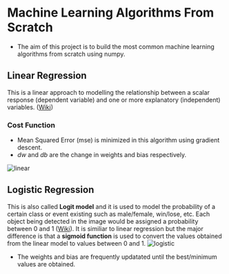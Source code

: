 # Machine Learning Algorithms From Scratch

* The aim of this project is to build the most common machine learning algorithms from scratch using numpy.

## Linear Regression

This is a linear approach to modelling the relationship between a scalar response (dependent variable) and one or more explanatory (independent) variables. ([Wiki](https://en.wikipedia.org/wiki/Linear_regression))

### Cost Function

* Mean Squared Error (mse) is minimized in this algorithm using gradient descent.
* *dw* and *db* are the change in weights and bias respectively.

![linear](https://i.postimg.cc/bNWkmwCj/linear.jpg)

## Logistic Regression

This is also called **Logit model** and it is used to model the probability of a certain class or event existing such as male/female, win/lose, etc. Each object being detected in the image would be assigned a probability between 0 and 1 ([Wiki](https://en.wikipedia.org/wiki/Linear_regression)).
It is similiar to linear regression but the major difference is that a **sigmoid function** is used to convert the values obtained from the linear model to values between 0 and 1.
![logistic](https://i.postimg.cc/s2v2qYv6/logistic.jpg)

* The weights and bias are frequently updatated until the best/minimum values are obtained.
